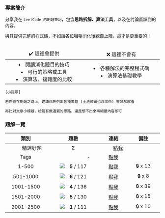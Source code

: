 ### 專案簡介

分享我在 `LeetCode 的刷題筆記`，包含**思路拆解、算法工具**，以及在討論區讀到的內容。

與其提供完整的程式碼，不如讓各位咀嚼消化後親自上陣，這才是更重要的！<br><br>

<table style="table-layout: fixed">
    <thead>
        <td align="center" width="300vmax">✔️ 這裡會提供</td>
        <td align="center" width="300vmax">❌ 這裡不會有</td>
    </thead>
    <tr>
				<td align="center">
						<li>閱讀消化題目的技巧</li>
						<li>可行的策略或工具</li>
						<li>演算法、複雜度的比較</li>
        </td>
        <td align="center">
            <li>各種解法的完整程式碼</li>
            <li>演算法基礎教學</li>
				</td>
    </tr>
</table>

```
[小提示]

若你也在刷題之路上，建議你先列出各種策略 (土法煉鋼也沒關係) 嘗試解解看

再比對文章小標題，檢視有無遺漏的思路，還是想不出來再細讀內容即可
```


### 題解一覽

| 類別 | 題數 | 連結 | 備註 |
| :---: | :---: | :---: | :---: |
| <img width="40"/>精選好題<img width="40"/> | <b>2</b> | <img width="30"/><a href="https://github.com/Lynn19950915/LeetCode_King/tree/master/Selection">點我</a><img width="30"/> | <img width="120"/> |
| Tags | <img width="100"/>-<img width="100"/> | <a href="https://github.com/Lynn19950915/LeetCode_King/tree/master/Tags">點我</a> | |
| 1-500 | ![](https://geps.dev/progress/4?dangerColor=ff9900)　<b>5</b> / 117 | <a href="https://github.com/Lynn19950915/LeetCode_King/blob/master/0001-0500.md">點我</a> | 🔒 x 13 |
| 501-1000 | ![](https://geps.dev/progress/5?dangerColor=ff9900)　<b>6</b> / 121 | <a href="https://github.com/Lynn19950915/LeetCode_King/blob/master/0501-1000.md">點我</a> | 🔒 x 8 |
| 1001-1500 | ![](https://geps.dev/progress/4?dangerColor=ff9900)　<b>4</b> / 136 | <a href="https://github.com/Lynn19950915/LeetCode_King/blob/master/1001-1500.md">點我</a> | 🔒 x 39 |
| 1501-2000 | ![](https://geps.dev/progress/4?dangerColor=ff9900)　<b>5</b> / 130 | <a href="https://github.com/Lynn19950915/LeetCode_King/blob/master/1501-2000.md">點我</a> | 🔒 x 15 |
| 2001-2500 | ![](https://geps.dev/progress/1?dangerColor=ff9900)　<b>1</b> / 111 | <a href="https://github.com/Lynn19950915/LeetCode_King/blob/master/1001-1500.md">點我</a> | 🔒 x 10 |
